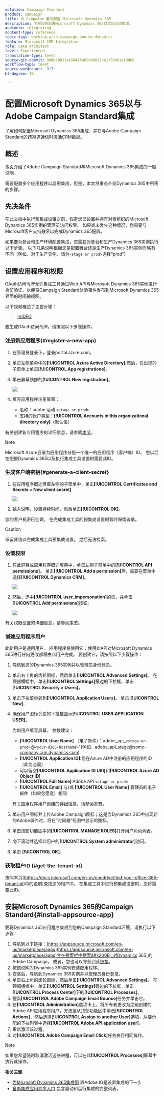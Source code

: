 ```yaml
---
solution: Campaign Standard
product: campaign
title: 为 Campaign 集成配置 Microsoft Dynamics 365
description: 了解如何配置Microsoft Dynamics 365以实现活动集成。
audience: integrating
content-type: reference
topic-tags: working-with-campaign-and-ms-dynamics
feature: Microsoft CRM Integration
role: Data Architect
level: Experienced
translation-type: tm+mt
source-git-commit: 088b49931ee5047fa6b949813ba17654b1e10d60
workflow-type: tm+mt
source-wordcount: '917'
ht-degree: 1%

---
```



# 配置Microsoft Dynamics 365以与Adobe Campaign Standard集成

了解如何配置Microsoft Dynamics 365集成，并在与Adobe Campaign Standard的跨渠道通信时激活CRM数据。

## 概述

[本页](../../integrating/using/d365-acs-get-started.md)介绍了Adobe Campaign Standard与Microsoft Dynamics 365集成的一般说明。

需要配置多个应用程序以启用集成，但是，本文将重点介绍Dynamics 365中所需的步骤。

## 先决条件

在此文档中执行预集成设置之前，假定您已设置并拥有对贵组织的Microsoft Dynamics 365实例的管理员访问权限。  如果尚未发生这种情况，您需要与Microsoft客户支持联系以完成Dynamics 365配置。

如果要为登台和生产环境配置集成，您需要对登台和生产Dynamics 365实例执行以下步骤。 以下几条说明根据您是配置舞台还是生产Dynamics 365实例而略有不同（例如，对于生产实例，请为`<stage or prod>`选择“prod”）

## 设置应用程序和权限

OAuth访问令牌允许集成工具通过Web API与Microsoft Dynamics 365实例进行身份验证，以便将Campaign Standard体验事件发布到Microsoft Dynamics 365界面的时间轴视图。

以下视频概述了主要步骤：

>[!VIDEO](https://video.tv.adobe.com/v/27637)

要生成OAuth访问令牌，请按照以下步骤操作。

### 注册新应用程序{#register-a-new-app}

1. 在管理员登录下，登录portal.azure.com。

1. 单击左侧菜单中的&#x200B;**[!UICONTROL Azure Active Directory]**;然后，在出现的子菜单上单击&#x200B;**[!UICONTROL App registrations]**。

1. 单击屏幕顶部的&#x200B;**[!UICONTROL New registration]**。

   ![](assets/do-not-localize/MSdynACSIntegration-7.png)

1. 填写应用程序注册屏幕：

   * 名称：adobe 活动 `<stage or prod>`
   * 支持的帐户类型：**[!UICONTROL Accounts in this organizational directory only]**（默认值）

有关创建新应用程序的详细信息，请参阅[本节](https://docs.microsoft.com/en-us/azure/active-directory/develop/quickstart-register-app)。

>[!NOTE]
>
>Microsoft Azure目录为应用程序分配一个唯一的应用程序（客户端）ID。 您以后在配置Dynamics 365以及执行集成工具设置时需要此ID。

### 生成客户端密钥{#generate-a-client-secret}

1. 在应用程序概述屏幕左侧的子菜单中，单击&#x200B;**[!UICONTROL Certificates and Secrets > New client secret]**

   ![](assets/do-not-localize/MSdynACSIntegration-8.png)

1. 输入说明，设置持续时间，然后单击&#x200B;**[!UICONTROL OK]**。

您的客户机密已创建。 在完成集成工具的预集成设置时暂时保留该值。

>[!CAUTION]
>
>保留此值以完成集成工具预集成设置。 之后无法检索。


### 设置权限

1. 在此屏幕或应用程序概述屏幕中，单击左侧子菜单中的&#x200B;**[!UICONTROL API permissions]**。  单击&#x200B;**[!UICONTROL Add a permission]**&#x200B;后，需要在菜单中选择&#x200B;**[!UICONTROL Dynamics CRM]**。

   ![](assets/do-not-localize/MSdynACSIntegration-9.png)

1. 然后，选中&#x200B;**[!UICONTROL user_impersonation]**&#x200B;的框，并单击&#x200B;**[!UICONTROL Add permissions]**&#x200B;按钮。

   ![](assets/do-not-localize/MSdynACSIntegration-10.png)

有关权限设置的详细信息，请参阅[本节](https://docs.microsoft.com/en-us/azure/active-directory/develop/quickstart-configure-app-access-web-apis#add-permissions-to-access-web-apis)。

### 创建应用程序用户

此新用户是通用用户。 应用程序将使用它：使用此API对Microsoft Dynamics 365进行任何更改都将由此用户完成。 要创建它，请按照以下步骤操作：

1. 导航到您的Dynamics 365实例并以管理员身份登录。

1. 单击右上角的齿轮图标，然后单击&#x200B;**[!UICONTROL Advanced Settings]**。 在顶部横幅中，单击&#x200B;**[!UICONTROL Settings]**&#x200B;旁边的下拉框，单击&#x200B;**[!UICONTROL Security > Users]**。

1. 单击下拉菜单转到&#x200B;**[!UICONTROL Application Users]**。 单击 **[!UICONTROL New]**.

1. 确保用户图标旁边的下拉框显示&#x200B;**[!UICONTROL USER:APPLICATION USER]**。

   为新用户填写屏幕。  参数建议：

   * **[!UICONTROL User Name]** （电子邮件）：adobe_api_`<stage-or-prod>`@`<your-d365-hostname>`&quot;(例如，adobe_api_stage@some-company.crm.dynamics.com)
   * **[!UICONTROL Application ID]**:您在Azure AD中注册的应用程序的ID（此为必需）
   * 可以留空&#x200B;**[!UICONTROL Application ID URI]**&#x200B;和&#x200B;**[!UICONTROL Azure AD Object ID]**
   * **[!UICONTROL Full Name]**:Adobe API  `<stage or prod>`
   * **[!UICONTROL Email]**:与(或 **[!UICONTROL User Name]** 管理员的电子邮件（如果您愿意）相同

   有关应用程序用户创建的详细信息，请参阅[本节](https://docs.microsoft.com/en-gb/power-platform/admin/create-users-assign-online-security-roles#create-an-application-user)。

1. 单击用户图标并上传Adobe Campaign图标；这是当Dynamics 365中出现新的Adobe事件时，将在“时间轴”视图中显示的图标。

1. 单击顶部功能区中的&#x200B;**[!UICONTROL MANAGE ROLES]**&#x200B;打开用户角色列表。

1. 向下滚动并选择此用户的&#x200B;**[!UICONTROL System administrator]**&#x200B;访问。

1. 单击 **[!UICONTROL OK]**.

### 获取租户ID {#get-the-tenant-id}

按照本页](https://docs.microsoft.com/en-us/onedrive/find-your-office-365-tenant-id)中的说明[查找您的租户ID。  在集成工具中进行预集成设置时，您将需要此ID。

## 安装Microsoft Dynamics 365的Campaign Standard{#install-appsource-app}

要将Dynamics 365应用程序集成到您的Campaign Standard环境，请执行以下步骤：

1. 导航到以下链接：[https://appsource.microsoft.com/en-us/marketplace/apps](https://appsource.microsoft.com/en-us/marketplace/apps)并在搜索栏中搜索&#x200B;_对Dynamics 365_的Adobe Campaign。
或者，您也可以导航到此[链接](https://appsource.microsoft.com/en-us/product/dynamics-365/adobecampaign.re4snj-a4n7-5t6y-a14br-d5d1b?flightCodes=adobesignhide&amp;tab=Overview)。
1. 按照说明为Dynamics 365实例安装应用程序。
1. 安装后，导航到Dynamics 365实例并以管理员身份登录。
1. 单击右上角的齿轮图标，然后单击&#x200B;**[!UICONTROL Advanced Settings]**。 在顶部横幅中，单击&#x200B;**[!UICONTROL Settings]**&#x200B;旁边的下拉框，单击&#x200B;**[!UICONTROL Process Center]**&#x200B;下的&#x200B;**[!UICONTROL Processes]**。
1. 搜索&#x200B;**[!UICONTROL Adobe Campaign Email Bounce]**&#x200B;任务并单击它。
1. 在&#x200B;**[!UICONTROL Administration]**&#x200B;选项卡上，将所有者更改为之前创建的Adobe API应用程序用户，方法是从顶部功能区中单击&#x200B;**[!UICONTROL Actions]**，然后选择&#x200B;**[!UICONTROL Assign to another User]**&#x200B;选项，从要分配的下拉列表中选择&#x200B;**[!UICONTROL Adobe API application user]**。
1. 重新激活该过程。
1. 对&#x200B;**[!UICONTROL Adobe Campaign Email Click]**&#x200B;任务执行相同操作。

>[!NOTE]
>
>如果您希望随时取消激活这些进程，可以在此&#x200B;**[!UICONTROL Processes]**&#x200B;屏幕中执行此操作。

**相关主题**

* [为Microsoft Dynamics 365集成配](../../integrating/using/d365-acs-configure-adobe-io.md) 置Adobe IO是设置集成的下一步
* [自助集成应用程序入门](../../integrating/using/d365-acs-self-service-app-quick-start-guide.md) 包含启动和运行集成的完整列表。
